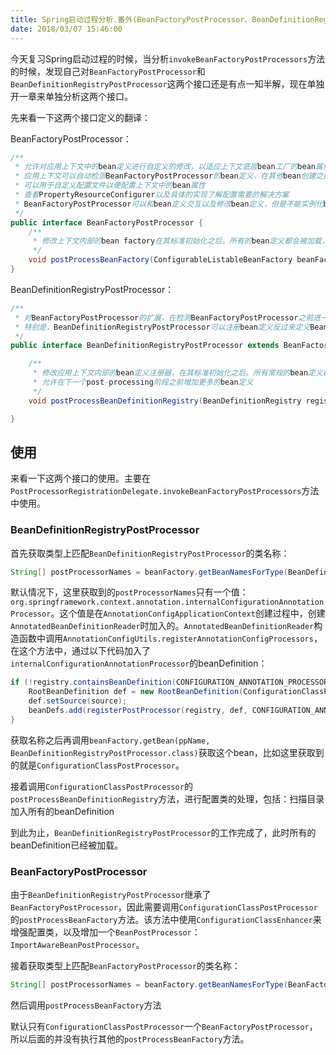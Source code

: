 ```yaml
---
title: Spring启动过程分析.番外(BeanFactoryPostProcessor、BeanDefinitionRegistryPostProcessor)
date: 2018/03/07 15:46:00
---
```


今天复习Spring启动过程的时候，当分析`invokeBeanFactoryPostProcessors`方法的时候，发现自己对`BeanFactoryPostProcessor`和`BeanDefinitionRegistryPostProcessor`这两个接口还是有点一知半解，现在单独开一章来单独分析这两个接口。

先来看一下这两个接口定义的翻译：

BeanFactoryPostProcessor：

```java
/**
 * 允许对应用上下文中的bean定义进行自定义的修改，以适应上下文底层bean工厂的bean属性值
 * 应用上下文可以自动检测BeanFactoryPostProcessor的bean定义，在其他bean创建之前应用BeanFactoryPostProcessor。
 * 可以用于自定义配置文件以便配置上下文中的bean属性
 * 查看PropertyResourceConfigurer以及具体的实现了解配置需要的解决方案
 * BeanFactoryPostProcessor可以和bean定义交互以及修改bean定义，但是不能实例化bean。否则会导致过早实例化，违反容器规则引起意外的副作用。如果需要和bean示例交互，可以考虑使用BeanPostProcessor来替代。
 */
public interface BeanFactoryPostProcessor {
	/**
	 * 修改上下文内部的bean factory在其标准初始化之后。所有的bean定义都会被加载，但是不会实例化。允许对bean定义重写或添加属性。
	 */
	void postProcessBeanFactory(ConfigurableListableBeanFactory beanFactory) throws BeansException;
}
```

BeanDefinitionRegistryPostProcessor：

```java
/**
 * 对BeanFactoryPostProcessor的扩展，在检测BeanFactoryPostProcessor之前进一步注册bean定义。
 * 特别是，BeanDefinitionRegistryPostProcessor可以注册bean定义反过来定义BeanFactoryPostProcessor实例。
 */
public interface BeanDefinitionRegistryPostProcessor extends BeanFactoryPostProcessor {

	/**
	 * 修改应用上下文内部的bean定义注册器，在其标准初始化之后。所有常规的bean定义都会被加载，但是没有bean被实例化。
	 * 允许在下一个post-processing阶段之前增加更多的bean定义
	 */
	void postProcessBeanDefinitionRegistry(BeanDefinitionRegistry registry) throws BeansException;

}
```

## 使用

来看一下这两个接口的使用。主要在`PostProcessorRegistrationDelegate.invokeBeanFactoryPostProcessors`方法中使用。

### BeanDefinitionRegistryPostProcessor

首先获取类型上匹配`BeanDefinitionRegistryPostProcessor`的类名称：

```java
String[] postProcessorNames = beanFactory.getBeanNamesForType(BeanDefinitionRegistryPostProcessor.class, true, false);
```

默认情况下，这里获取到的`postProcessorNames`只有一个值：`org.springframework.context.annotation.internalConfigurationAnnotationProcessor`。这个值是在`AnnotationConfigApplicationContext`创建过程中，创建`AnnotatedBeanDefinitionReader`时加入的。`AnnotatedBeanDefinitionReader`构造函数中调用`AnnotationConfigUtils.registerAnnotationConfigProcessors`，在这个方法中，通过以下代码加入了`internalConfigurationAnnotationProcessor`的beanDefinition：

```java
if (!registry.containsBeanDefinition(CONFIGURATION_ANNOTATION_PROCESSOR_BEAN_NAME)) {
	RootBeanDefinition def = new RootBeanDefinition(ConfigurationClassPostProcessor.class);
	def.setSource(source);
	beanDefs.add(registerPostProcessor(registry, def, CONFIGURATION_ANNOTATION_PROCESSOR_BEAN_NAME));
}
```

获取名称之后再调用`beanFactory.getBean(ppName, BeanDefinitionRegistryPostProcessor.class)`获取这个bean，比如这里获取到的就是`ConfigurationClassPostProcessor`。

接着调用`ConfigurationClassPostProcessor`的`postProcessBeanDefinitionRegistry`方法，进行配置类的处理，包括：扫描目录加入所有的beanDefinition

到此为止，`BeanDefinitionRegistryPostProcessor`的工作完成了，此时所有的beanDefinition已经被加载。

### BeanFactoryPostProcessor

由于`BeanDefinitionRegistryPostProcessor`继承了`BeanFactoryPostProcessor`，因此需要调用`ConfigurationClassPostProcessor`的`postProcessBeanFactory`方法。该方法中使用`ConfigurationClassEnhancer`来增强配置类，以及增加一个`BeanPostProcessor`：`ImportAwareBeanPostProcessor`。

接着获取类型上匹配`BeanFactoryPostProcessor`的类名称：

```java
String[] postProcessorNames = beanFactory.getBeanNamesForType(BeanFactoryPostProcessor.class, true, false);
```

然后调用`postProcessBeanFactory`方法

默认只有`ConfigurationClassPostProcessor`一个`BeanFactoryPostProcessor`，所以后面的并没有执行其他的`postProcessBeanFactory`方法。


